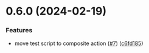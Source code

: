 # 0.6.0 (2024-02-19)


### Features

* move test script to composite action ([#7](https://github.com/jahn8/greetings-ci/issues/7)) ([c6fd185](https://github.com/jahn8/greetings-ci/commit/c6fd185e469bf6b2d08b556288f1135a3e7f2e25))



